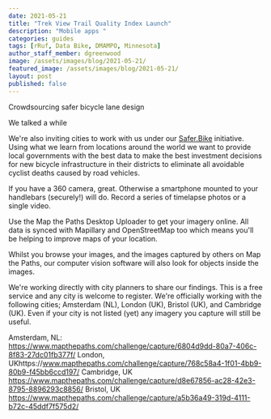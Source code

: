```yaml
---
date: 2021-05-21
title: "Trek View Trail Quality Index Launch"
description: "Mobile apps "
categories: guides
tags: [rRuf, Data Bike, DMAMPO, Minnesota]
author_staff_member: dgreenwood
image: /assets/images/blog/2021-05-21/
featured_image: /assets/images/blog/2021-05-21/
layout: post
published: false
---
```



Crowdsourcing safer bicycle lane design

We talked a while 

We're also inviting cities to work with us under our [Safer.Bike](https://www.safer.bike/) initiative. Using what we learn from locations around the world we want to provide local governments with the best data to make the best investment decisions for new bicycle infrastructure in their districts to eliminate all avoidable cyclist deaths caused by road vehicles.


If you have a 360 camera, great. Otherwise a smartphone mounted to your handlebars (securely!) will do. Record a series of timelapse photos or a single video.


Use the Map the Paths Desktop Uploader to get your imagery online. All data is synced with Mapillary and OpenStreetMap too which means you'll be helping to improve maps of your location.


Whilst you browse your images, and the images captured by others on Map the Paths, our computer vision software will also look for objects inside the images.

We're working directly with city planners to share our findings. This is a free service and any city is welcome to register. We're officially working with the following cities; Amsterdam (NL), London (UK), Bristol (UK), and Cambridge (UK). Even if your city is not listed (yet) any imagery you capture will still be useful.


Amsterdam, NL: https://www.mapthepaths.com/challenge/capture/6804d9dd-80a7-406c-8f83-27dc01fb377f/
London, UKhttps://www.mapthepaths.com/challenge/capture/768c58a4-1f01-4bb9-80b9-f45bb6ccd197/
Cambridge, UK https://www.mapthepaths.com/challenge/capture/d8e67856-ac28-42e3-8795-8896293c8856/
Bristol, UK https://www.mapthepaths.com/challenge/capture/a5b36a49-319d-4111-b72c-45ddf7f575d2/







